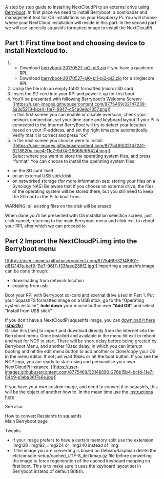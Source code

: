 A step by step guide to installing NextCloudPi to an external drive using [Berryboot](https://github.com/maxnet/berryboot).
In first place we need to install Berryboot, a bootloader and management tool for OS installations on your Raspberry Pi. You will choose where your NextCloud installation will reside in this part.  In the second part we will use specially squashfs formatted image to install the NextCloudPi

## Part 1: First time boot and choosing device to install Nextcloud to.

1. - Download [berryboot-20170527-pi2-pi3.zip](http://downloads.sourceforge.net/project/berryboot/berryboot-20170527-pi2-pi3.zip) if you have a quadcore RPI.  
   - Download [berryboot-20170527-pi0-pi1-pi2-pi3.zip](http://downloads.sourceforge.net/project/berryboot/berryboot-20170527-pi0-pi1-pi2-pi3.zip) for a singlecore RPI.
2. Unzip the file into an empty fat32 formatted (micro) SD card.
3. Insert the SD card into your RPI and power it up for first boot.
4. You'll be presented with following Berryboot's Welcome Screen:
[[https://user-images.githubusercontent.com/8775469/32147239-5a3d5218-bce4-11e7-9947-c54a0e8d1357.png]]   
In this first screen you can enable or disable overscan, check your network connection, set your time-zone and keyboard layout.If your Pi is connected to the Internet BerryBoot will try to detect your location based on your IP-address, and set the right timezone automatically. Verify that it is correct and press “ok”
5. In the next screen you choose were to install:  
[[https://user-images.githubusercontent.com/8775469/32147241-6218820a-bce4-11e7-9d74-26066dff5424.png]]   
Select where you want to store the operating system files, and press “format”
You can choose to install the operating system files: 
- on the SD card itself
- on an external USB stick/disk.
- on networked storage (for more information see: storing your files on a Synology NAS)
Be aware that if you choose an external drive, the files of the operating system will be stored there, but you still need to keep the SD card in the Pi to boot from.

WARNING: all existing files on the disk will be erased.

When done you'll be presented with OS installation selection screen, just click cancel, returning to the main Berryboot menu and click exit to reboot your RPI, after which we can proceed to

## Part 2 Import the NextCloudPi.img into the Berryboot menu
[[https://user-images.githubusercontent.com/8775469/32148601-d812147a-bcf9-11e7-96f7-f33faed236f2.jpg]]
Importing a squashfs image can be done through:
- downloading from network location
- copying from usb

Boot your RPI with Berryboot sd-card and exernal drive used in Part 1.
Put your SquashFS formatted image on a USB stick, go to the “Operating system installer”, **hold down** your mouse button over **“Add OS”** and select “Install from USB stick” 

If you don't have a NextCloudPi squashfs image, you can [download it here (__*shortly*__)](https://ownyourbits.com/2017/02/13/nextcloud-ready-raspberry-pi-image/)  
Or use this [link] to import and download directly from the internet into the Berryboot menu.
Once installed and available in the menu hit exit to reboot and wait for NCP to start. 
There will be short delay before being greeted by Berryboot Menu, and another 10sec delay, in which you can interupt booting and hit the edit menu button to add another or clone/copy your OS in the menu editor. If not just wait 10sec or hit the boot button. If you see the NCP logo, you are ready to start using and personalise your own NextCloudPi instance.
[[https://user-images.githubusercontent.com/8775469/32148896-276b15b4-bcfd-11e7-84b9-a1eba36f7e6e.jpg]]

If you have your own custom image, and need to convert it to squashfs, this will be the object of another how to. In the mean time use the [instructions here](http://www.berryterminal.com/doku.php/berryboot/adding_custom_distributions)

See also

How to convert Rasbianfs to squashfs  
Main Berryboot page  

Tweaks
- If your image prefers to have a certain memory split use the extension .img128 .img192, .img224 or .img240 instead of .img.
- If the image you are converting is based on Debian/Raspbian delete the etc/console-setup/cached_UTF-8_del.kmap.gz file before converting the image to force regeneration of the cached keyboard mapping on first boot. This is to make sure it uses the keyboard layout set in Berryboot instead of default British.
